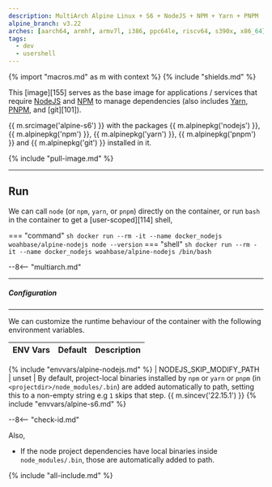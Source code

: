 ```yaml
---
description: MultiArch Alpine Linux + S6 + NodeJS + NPM + Yarn + PNPM
alpine_branch: v3.22
arches: [aarch64, armhf, armv7l, i386, ppc64le, riscv64, s390x, x86_64]
tags:
  - dev
  - usershell
---
```


{% import "macros.md" as m with context %}
{% include "shields.md" %}

This [image][155] serves as the base image for applications
/ services that require [NodeJS][1] and [NPM][2] to manage
dependencies (also includes [Yarn][3], [PNPM][4], and [git][101]).

{{ m.srcimage('alpine-s6') }} with the packages {{
m.alpinepkg('nodejs') }}, {{ m.alpinepkg('npm') }}, {{
m.alpinepkg('yarn') }}, {{ m.alpinepkg('pnpm') }} and {{
m.alpinepkg('git') }} installed in it.

{% include "pull-image.md" %}

---
Run
---

We can call `node` (or `npm`, `yarn`, or `pnpm`) directly on the
container, or run `bash` in the container to get
a [user-scoped][114] shell,

=== "command"
    ``` sh
    docker run --rm -it --name docker_nodejs woahbase/alpine-nodejs node --version
    ```
=== "shell"
    ``` sh
    docker run --rm -it --name docker_nodejs woahbase/alpine-nodejs /bin/bash
    ```

--8<-- "multiarch.md"

---
##### Configuration
---

We can customize the runtime behaviour of the container with the
following environment variables.

| ENV Vars                | Default      | Description
| :---                    | :---         | :---
{% include "envvars/alpine-nodejs.md" %}
| NODEJS_SKIP_MODIFY_PATH | unset        | By default, project-local binaries installed by `npm` or `yarn` or `pnpm` (in `<projectdir>/node_modules/.bin`) are added automatically to path, setting this to a non-empty string e.g `1` skips that step. {{ m.sincev('22.15.1') }}
{% include "envvars/alpine-s6.md" %}

--8<-- "check-id.md"

Also,

* If the node project dependencies have local binaries inside
  `node_modules/.bin`, those are automatically added to path.

[1]: https://nodejs.org/
[2]: https://www.npmjs.com/
[3]: https://yarnpkg.com/
[4]: https://pnpm.io/

{% include "all-include.md" %}
